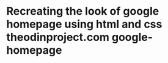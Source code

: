 Recreating the look of google homepage using html and css
theodinproject.com
google-homepage
===============
